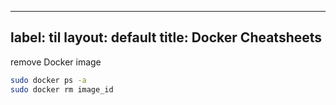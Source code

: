 
---
label: til
layout: default
title: Docker Cheatsheets
---
remove Docker image 
```bash
sudo docker ps -a
sudo docker rm image_id
```

